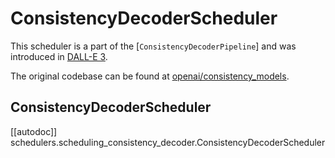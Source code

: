<!--Copyright 2024 The HuggingFace Team. All rights reserved.

Licensed under the Apache License, Version 2.0 (the "License"); you may not use this file except in compliance with
the License. You may obtain a copy of the License at

http://www.apache.org/licenses/LICENSE-2.0

Unless required by applicable law or agreed to in writing, software distributed under the License is distributed on
an "AS IS" BASIS, WITHOUT WARRANTIES OR CONDITIONS OF ANY KIND, either express or implied. See the License for the
specific language governing permissions and limitations under the License.
-->

# ConsistencyDecoderScheduler

This scheduler is a part of the [`ConsistencyDecoderPipeline`] and was introduced in [DALL-E 3](https://openai.com/dall-e-3).

The original codebase can be found at [openai/consistency_models](https://github.com/openai/consistency_models).


## ConsistencyDecoderScheduler
[[autodoc]] schedulers.scheduling_consistency_decoder.ConsistencyDecoderScheduler
